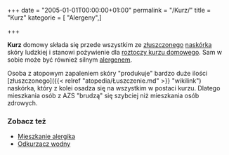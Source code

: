 +++
date = "2005-01-01T00:00:00+01:00"
permalink = "/Kurz/"
title = "Kurz"
kategorie = [ "Alergeny",]

+++

**Kurz** domowy składa się przede wszystkim ze [złuszczonego](/atopedia/Łuszczenie "wikilink") [naskórka](/atopedia/Naskórek "wikilink") skóry ludzkiej i stanowi pożywienie dla [roztoczy kurzu domowego](/atopedia/Roztocze_kurzu_domowego "wikilink"). Sam w sobie może być również silnym [alergenem](/atopedia/Alergen "wikilink").

Osoba z atopowym zapaleniem skóry "produkuje" bardzo duże ilości [złuszczonego]({{< relref "atopedia/Łuszczenie.md" >}} "wikilink") naskórka, który z kolei osadza się na wszystkim w postaci kurzu. Dlatego mieszkania osób z AZS "brudzą" się szybciej niż mieszkania osób zdrowych.

### Zobacz też

-   [Mieszkanie alergika](/atopedia/Mieszkanie_alergika "wikilink")
-   [Odkurzacz wodny](/atopedia/Odkurzacz_wodny "wikilink")
